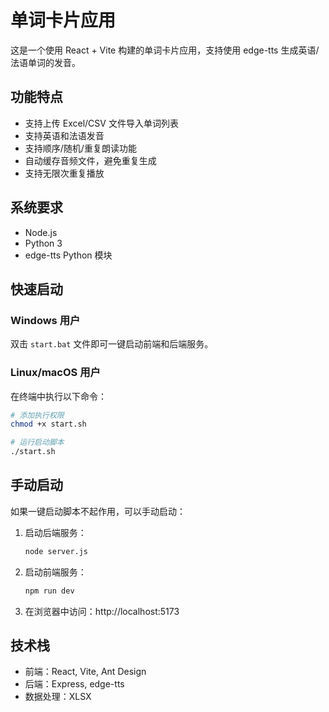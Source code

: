 <!--
 * @Description: 
-->
# 单词卡片应用

这是一个使用 React + Vite 构建的单词卡片应用，支持使用 edge-tts 生成英语/法语单词的发音。

## 功能特点

- 支持上传 Excel/CSV 文件导入单词列表
- 支持英语和法语发音
- 支持顺序/随机/重复朗读功能
- 自动缓存音频文件，避免重复生成
- 支持无限次重复播放

## 系统要求

- Node.js
- Python 3
- edge-tts Python 模块


## 快速启动

### Windows 用户

双击 `start.bat` 文件即可一键启动前端和后端服务。

### Linux/macOS 用户

在终端中执行以下命令：

```bash
# 添加执行权限
chmod +x start.sh

# 运行启动脚本
./start.sh
```

## 手动启动

如果一键启动脚本不起作用，可以手动启动：

1. 启动后端服务：
   ```bash
   node server.js
   ```

2. 启动前端服务：
   ```bash
   npm run dev
   ```

3. 在浏览器中访问：http://localhost:5173

## 技术栈

- 前端：React, Vite, Ant Design
- 后端：Express, edge-tts
- 数据处理：XLSX
